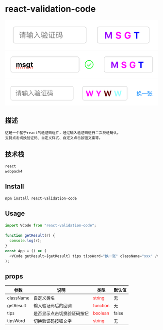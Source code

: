 # react-validation-code

<img src="./example-images/base.png" alt="base" title="base style" />
<img src="./example-images/done.png" alt="done" title="done style" />
<img src="./example-images/hasProps.png" alt="hasProps" title="hasProps style" />

## 描述

```bash
这是一个基于react的验证码组件，通过输入验证码进行二次校验确认，
支持点击切换验证码、自定义样式、自定义点击按钮文案等。
```

## 技术栈

```bash
react
webpack4
```

## Install

```js
npm install react-validation-code
```

## Usage

```js
import VCode from "react-validation-code";

function getResult(r) {
  console.log(r);
}
const App = () => (
  <VCode getResult={getResult} tips tipsWord="换一张" className="xxx" />
);
```

## props

| 参数      | 说明                       | 类型                             | 默认值 |
| --------- | -------------------------- | -------------------------------- | ------ |
| className | 自定义类名                 | <font color=red >string</font>   | 无     |
| getResult | 输入验证码后的回调         | <font color=red >function</font> | 无     |
| tips      | 是否显示点击切换验证码按钮 | <font color=red >boolean</font>  | false  |
| tipsWord  | 切换验证码按钮文字         | <font color=red >string</font>   | 无     |
